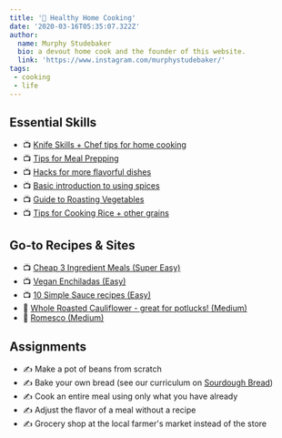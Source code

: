 ```yaml
---
title: '🍳 Healthy Home Cooking'
date: '2020-03-16T05:35:07.322Z'
author:
  name: Murphy Studebaker
  bio: a devout home cook and the founder of this website.
  link: 'https://www.instagram.com/murphystudebaker/'
tags:
 - cooking
 - life
---
```


## Essential Skills
- 📺 [Knife Skills + Chef tips for home cooking](https://www.youtube.com/watch?v=d9KjSEcSsQ4&ab_channel=TheHappyPear)
- 📺 [Tips for Meal Prepping](https://www.youtube.com/watch?v=ghsw19qAG1g&ab_channel=ProHomeCooks)
- 📺 [Hacks for more flavorful dishes](https://www.youtube.com/watch?v=9PbKktDkHQU&ab_channel=TheHappyPear)
- 📺 [Basic introduction to using spices](https://www.youtube.com/watch?v=Ya8m34WeDdg&ab_channel=EthanChlebowski)
- 📺 [Guide to Roasting Vegetables](https://www.youtube.com/watch?v=TomGub3ir2M&ab_channel=EthanChlebowski)
- 📺 [Tips for Cooking Rice + other grains](https://www.youtube.com/watch?v=79IeltaoC-4&ab_channel=EthanChlebowski)


## Go-to Recipes & Sites
- 📺 [Cheap 3 Ingredient Meals (Super Easy)](https://www.youtube.com/watch?v=CokMEluwe50&t=306s&ab_channel=MadeleineOlivia)
- 📺 [Vegan Enchiladas (Easy)](https://www.youtube.com/watch?v=dc389EZRR3Y&ab_channel=TheHappyPear)
- 📺 [10 Simple Sauce recipes (Easy)](https://www.youtube.com/watch?v=aYEtBcxmj7c&ab_channel=ProHomeCooks)
- 📝 [Whole Roasted Cauliflower - great for potlucks! (Medium)](https://minimalistbaker.com/the-best-whole-roasted-cauliflower-5-ingredients/)
- 📝 [Romesco (Medium)](http://botanicamag.com/recipes/our-favorite-romesco/)

## Assignments
- ✍️ Make a pot of beans from scratch 
- ✍️ Bake your own bread (see our curriculum on [Sourdough Bread](https://teachyourself.com/sourdough))
- ✍️ Cook an entire meal using only what you have already
- ✍️ Adjust the flavor of a meal without a recipe
- ✍️ Grocery shop at the local farmer's market instead of the store
